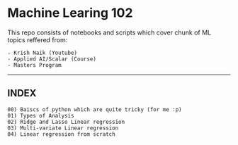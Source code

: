 # Machine Learing 102

This repo consists of notebooks and scripts which cover chunk of ML topics reffered from:
    
    - Krish Naik (Youtube)
    - Applied AI/Scalar (Course)
    - Masters Program
    
<hr>

## INDEX  

    00) Baiscs of python which are quite tricky (for me :p) 
    01) Types of Analysis 
    02) Ridge and Lasso Linear regression 
    03) Multi-variate Linear regression 
    04) Linear regression from scratch
